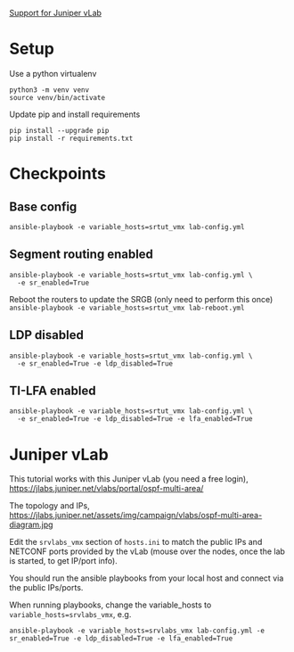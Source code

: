 [Support for Juniper vLab](#juniper-vlab)

# Setup
Use a python virtualenv
```
python3 -m venv venv
source venv/bin/activate
```

Update pip and install requirements
```
pip install --upgrade pip
pip install -r requirements.txt
```
# Checkpoints
## Base config  
```ansible-playbook -e variable_hosts=srtut_vmx lab-config.yml```

## Segment routing enabled  
```
ansible-playbook -e variable_hosts=srtut_vmx lab-config.yml \
  -e sr_enabled=True
  ```

Reboot the routers to update the SRGB (only need to perform this once)  
```ansible-playbook -e variable_hosts=srtut_vmx lab-reboot.yml```

## LDP disabled  
```
ansible-playbook -e variable_hosts=srtut_vmx lab-config.yml \
  -e sr_enabled=True -e ldp_disabled=True
  ```

## TI-LFA enabled
```
ansible-playbook -e variable_hosts=srtut_vmx lab-config.yml \
  -e sr_enabled=True -e ldp_disabled=True -e lfa_enabled=True
```

# Juniper vLab
This tutorial works with this Juniper vLab (you need a free login), https://jlabs.juniper.net/vlabs/portal/ospf-multi-area/

The topology and IPs, https://jlabs.juniper.net/assets/img/campaign/vlabs/ospf-multi-area-diagram.jpg

Edit the `srvlabs_vmx` section of `hosts.ini` to match the public IPs and NETCONF ports provided by the vLab (mouse over the nodes, once the lab is started, to get IP/port info).

You should run the ansible playbooks from your local host and connect via the public IPs/ports.

When running playbooks, change the variable_hosts to `variable_hosts=srvlabs_vmx`, e.g.

```
ansible-playbook -e variable_hosts=srvlabs_vmx lab-config.yml -e sr_enabled=True -e ldp_disabled=True -e lfa_enabled=True
```
